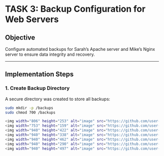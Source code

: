 # TASK 3: Backup Configuration for Web Servers

## Objective
Configure automated backups for Sarah’s Apache server and Mike’s Nginx server to ensure data integrity and recovery.

---

## Implementation Steps

### 1. Create Backup Directory
A secure directory was created to store all backups:

```bash
sudo mkdir -p /backups
sudo chmod 700 /backups

<img width="806" height="253" alt="image" src="https://github.com/user-attachments/assets/1ecdb8a3-2979-4332-8d89-2412d0b437d6" />
<img width="753" height="159" alt="image" src="https://github.com/user-attachments/assets/68bafa65-8d5e-4ea8-9696-a6850c8586e8" />
<img width="940" height="422" alt="image" src="https://github.com/user-attachments/assets/2145f155-e6b4-46c4-b0a6-6a3a1181b9a3" />
<img width="940" height="338" alt="image" src="https://github.com/user-attachments/assets/81c8b982-93bd-4c5a-b90d-fb172b826b5b" />
<img width="940" height="462" alt="image" src="https://github.com/user-attachments/assets/49cf8539-2ce3-40d1-a975-72fc290568e9" />
<img width="940" height="290" alt="image" src="https://github.com/user-attachments/assets/5229ff7f-e664-4222-8405-64dc0527b7b6" />
<img width="940" height="497" alt="image" src="https://github.com/user-attachments/assets/2269ad31-d63f-4bc7-8114-3dcebbaf671d" />






